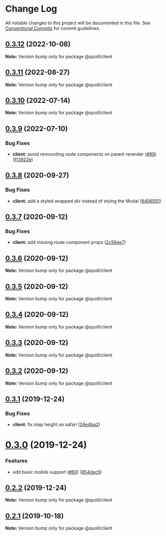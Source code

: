 # Change Log

All notable changes to this project will be documented in this file.
See [Conventional Commits](https://conventionalcommits.org) for commit guidelines.

## [0.3.12](https://github.com/mzogheib/quoll/compare/@quoll/client@0.3.11...@quoll/client@0.3.12) (2022-10-08)

**Note:** Version bump only for package @quoll/client

## [0.3.11](https://github.com/mzogheib/quoll/compare/@quoll/client@0.3.10...@quoll/client@0.3.11) (2022-08-27)

**Note:** Version bump only for package @quoll/client

## [0.3.10](https://github.com/mzogheib/quoll/compare/@quoll/client@0.3.9...@quoll/client@0.3.10) (2022-07-14)

**Note:** Version bump only for package @quoll/client

## [0.3.9](https://github.com/mzogheib/quoll/compare/@quoll/client@0.3.8...@quoll/client@0.3.9) (2022-07-10)

### Bug Fixes

- **client:** avoid remounting route components on parent rerender ([#99](https://github.com/mzogheib/quoll/issues/99)) ([f13922e](https://github.com/mzogheib/quoll/commit/f13922e))

## [0.3.8](https://github.com/mzogheib/quoll/compare/@quoll/client@0.3.7...@quoll/client@0.3.8) (2020-09-27)

### Bug Fixes

- **client:** add a styled wrapped div instead of stylng the Modal ([8406551](https://github.com/mzogheib/quoll/commit/8406551))

## [0.3.7](https://github.com/mzogheib/quoll/compare/@quoll/client@0.3.6...@quoll/client@0.3.7) (2020-09-12)

### Bug Fixes

- **client:** add missing route component props ([2c56ee7](https://github.com/mzogheib/quoll/commit/2c56ee7))

## [0.3.6](https://github.com/mzogheib/quoll/compare/@quoll/client@0.3.5...@quoll/client@0.3.6) (2020-09-12)

**Note:** Version bump only for package @quoll/client

## [0.3.5](https://github.com/mzogheib/quoll/compare/@quoll/client@0.3.4...@quoll/client@0.3.5) (2020-09-12)

**Note:** Version bump only for package @quoll/client

## [0.3.4](https://github.com/mzogheib/quoll/compare/@quoll/client@0.3.3...@quoll/client@0.3.4) (2020-09-12)

**Note:** Version bump only for package @quoll/client

## [0.3.3](https://github.com/mzogheib/quoll/compare/@quoll/client@0.3.2...@quoll/client@0.3.3) (2020-09-12)

**Note:** Version bump only for package @quoll/client

## [0.3.2](https://github.com/mzogheib/quoll/compare/@quoll/client@0.3.1...@quoll/client@0.3.2) (2020-09-12)

**Note:** Version bump only for package @quoll/client

## [0.3.1](https://github.com/mzogheib/quoll/compare/@quoll/client@0.3.0...@quoll/client@0.3.1) (2019-12-24)

### Bug Fixes

- **client:** fix map height on safari ([24e4ba2](https://github.com/mzogheib/quoll/commit/24e4ba2))

# [0.3.0](https://github.com/mzogheib/quoll/compare/@quoll/client@0.2.2...@quoll/client@0.3.0) (2019-12-24)

### Features

- add basic mobile support ([#60](https://github.com/mzogheib/quoll/issues/60)) ([854dac5](https://github.com/mzogheib/quoll/commit/854dac5))

## [0.2.2](https://github.com/mzogheib/quoll/compare/@quoll/client@0.2.1...@quoll/client@0.2.2) (2019-12-24)

**Note:** Version bump only for package @quoll/client

## [0.2.1](https://github.com/mzogheib/quoll/compare/@quoll/client@0.2.0...@quoll/client@0.2.1) (2019-10-18)

**Note:** Version bump only for package @quoll/client
